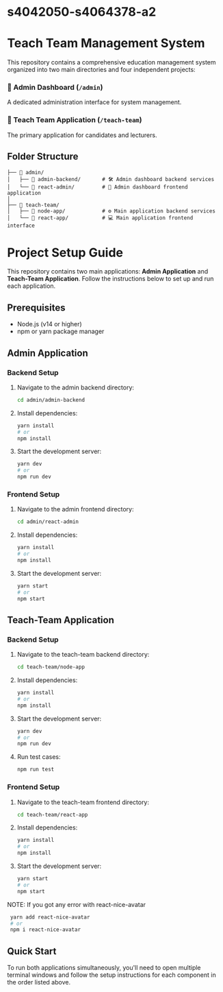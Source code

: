 # s4042050-s4064378-a2


# Teach Team Management System

This repository contains a comprehensive education management system organized into two main directories and four independent projects:

### 📁 Admin Dashboard (`/admin`)
A dedicated administration interface for system management.

### 📁 Teach Team Application (`/teach-team`)
The primary application for candidates and lecturers.

## Folder Structure

```text
├── 📁 admin/
│   ├── 📁 admin-backend/       # 🛠️ Admin dashboard backend services
│   └── 📁 react-admin/         # 🎨 Admin dashboard frontend application
│
├── 📁 teach-team/
│   ├── 📁 node-app/            # ⚙️ Main application backend services
│   └── 📁 react-app/           # 💻 Main application frontend interface

```

# Project Setup Guide

This repository contains two main applications: **Admin Application** and **Teach-Team Application**. Follow the instructions below to set up and run each application.

## Prerequisites

- Node.js (v14 or higher)
- npm or yarn package manager

## Admin Application

### Backend Setup

1. Navigate to the admin backend directory:
   ```bash
   cd admin/admin-backend
   ```

2. Install dependencies:
   ```bash
   yarn install
   # or
   npm install
   ```

3. Start the development server:
   ```bash
   yarn dev
   # or
   npm run dev
   ```

### Frontend Setup

1. Navigate to the admin frontend directory:
   ```bash
   cd admin/react-admin
   ```

2. Install dependencies:
   ```bash
   yarn install
   # or
   npm install
   ```

3. Start the development server:
   ```bash
   yarn start
   # or
   npm start
   ```

## Teach-Team Application

### Backend Setup

1. Navigate to the teach-team backend directory:
   ```bash
   cd teach-team/node-app
   ```

2. Install dependencies:
   ```bash
   yarn install
   # or
   npm install
   ```

3. Start the development server:
   ```bash
   yarn dev
   # or
   npm run dev
   ```
4. Run test cases:
   ```bash
   npm run test
   ```

### Frontend Setup

1. Navigate to the teach-team frontend directory:
   ```bash
   cd teach-team/react-app
   ```

2. Install dependencies:
   ```bash
   yarn install
   # or
   npm install
   ```

3. Start the development server:
   ```bash
   yarn start
   # or
   npm start
   ```

NOTE: If you got any error with react-nice-avatar

   ```bash
    yarn add react-nice-avatar
    # or
    npm i react-nice-avatar
   ```

## Quick Start

To run both applications simultaneously, you'll need to open multiple terminal windows and follow the setup instructions for each component in the order listed above.


